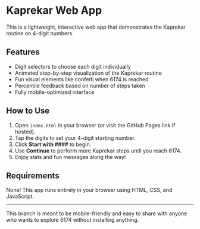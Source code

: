 # Kaprekar Web App

This is a lightweight, interactive web app that demonstrates the Kaprekar routine on 4-digit numbers.

## Features

- Digit selectors to choose each digit individually
- Animated step-by-step visualization of the Kaprekar routine
- Fun visual elements like confetti when 6174 is reached
- Percentile feedback based on number of steps taken
- Fully mobile-optimized interface

## How to Use

1. Open `index.html` in your browser (or visit the GitHub Pages link if hosted).
2. Tap the digits to set your 4-digit starting number.
3. Click **Start with ####** to begin.
4. Use **Continue** to perform more Kaprekar steps until you reach 6174.
5. Enjoy stats and fun messages along the way!

## Requirements

None! This app runs entirely in your browser using HTML, CSS, and JavaScript.

---

This branch is meant to be mobile-friendly and easy to share with anyone who wants to explore 6174 without installing anything.
